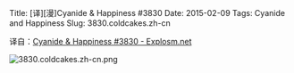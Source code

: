 Title: [译][漫]Cyanide & Happiness #3830
Date: 2015-02-09
Tags: Cyanide and Happiness
Slug: 3830.coldcakes.zh-cn

译自：[Cyanide & Happiness #3830 - Explosm.net](http://explosm.net/comics/3830/)


![3830.coldcakes.zh-cn.png](/static/images/comics/3830.coldcakes.zh-cn.png)